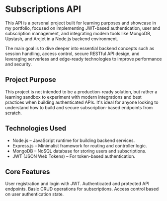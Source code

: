 # Subscriptions API

This API is a personal project built for learning purposes and showcase in my portfolio, focused on implementing JWT-based authentication, user and subscription management, and integrating modern tools like MongoDB, Upstash, and Arcjet in a Node.js backend environment.

The main goal is to dive deeper into essential backend concepts such as session handling, access control, secure RESTful API design, and leveraging serverless and edge-ready technologies to improve performance and security.

## Project Purpose
This project is not intended to be a production-ready solution, but rather a learning sandbox to experiment with modern integrations and best practices when building authenticated APIs. It's ideal for anyone looking to understand how to build and secure subscription-based endpoints from scratch.

## Technologies Used
-   Node.js – JavaScript runtime for building backend services.
-   Express.js – Minimalist framework for routing and controller logic.
-   MongoDB – NoSQL database for storing users and subscriptions.
-   JWT (JSON Web Tokens) – For token-based authentication.

## Core Features
User registration and login with JWT.
Authenticated and protected API endpoints.
Basic CRUD operations for subscriptions.
Access control based on user authentication state.